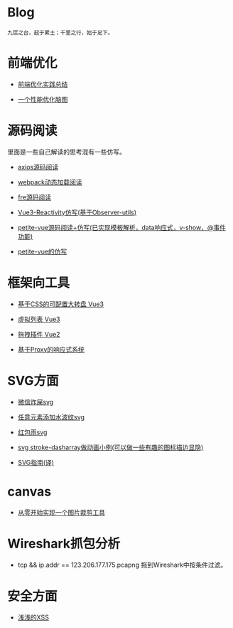 # Blog

    九层之台，起于累土；千里之行，始于足下。


# 前端优化

- [前端优化实践总结](https://juejin.cn/post/6966857691381645325)

- [一个性能优化脑图](web程序优化思路.pdf)

# 源码阅读

里面是一些自己解读的思考混有一些仿写。

- [axios源码阅读](源码阅读/axios源码阅读.md)

- [webpack动态加载阅读](源码阅读/webpack动态加载解析.md)

- [fre源码阅读](源码阅读/fre源码阅读.md)

- [Vue3-Reactivity仿写(基于Observer-utils)](源码阅读/observer-util源码阅读.md)

- [petite-vue源码阅读+仿写(已实现模板解析，data响应式，v-show，@事件功能)](源码阅读/petite-vue源码阅读+仿写.md)

- [petite-vue的仿写](小工具/fake-petite-vue)


# 框架向工具

- [基于CSS的可配置大转盘 Vue3](小工具/vue3-luckdraw)

- [虚拟列表 Vue3](小工具/vlist)

- [拖拽插件 Vue2](小工具/drag-helper)

- [基于Proxy的响应式系统](小工具/observable)

# SVG方面

- [微信炸屎svg](小工具/一些有趣的特效/微信炸屎svg/index.html)

- [任意元素添加水波纹svg](小工具/一些有趣的特效/任意元素水波纹svg/svg任意元素水波纹.html)

- [红包雨svg](小工具/一些有趣的特效/红包雨svg/index.html)

- [svg stroke-dasharray做动画小例(可以做一些有趣的图标描边显隐)](小工具/svg初体验/index.html)

- [SVG指南(译)](https://github.com/HuberTRoy/svgTutorial)

# canvas

- [从零开始实现一个图片裁剪工具](https://juejin.cn/post/7024368216826724359)

# Wireshark抓包分析

- tcp && ip.addr == 123.206.177.175.pcapng 拖到Wireshark中按条件过滤。

# 安全方面

- [浅浅的XSS](基于思考所做的探索/安全性的探索.md)
